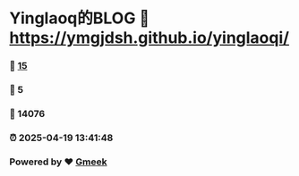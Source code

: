 # Yinglaoq的BLOG :link: https://ymgjdsh.github.io/yinglaoqi/ 
### :page_facing_up: [15](https://ymgjdsh.github.io/yinglaoqi//tag.html) 
### :speech_balloon: 5 
### :hibiscus: 14076 
### :alarm_clock: 2025-04-19 13:41:48 
### Powered by :heart: [Gmeek](https://github.com/Meekdai/Gmeek)
